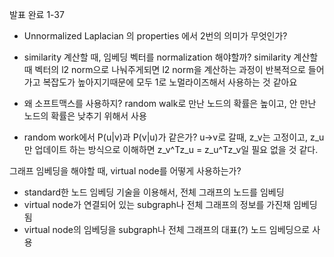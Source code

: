 발표 완료 1-37


- Unnormalized Laplacian 의 properties 에서 2번의 의미가 무엇인가?

- similarity 계산할 때, 임베딩 벡터를 normalization 해야할까?
similarity 계산할 때 벡터의 l2 norm으로 나눠주게되면 l2 norm을 계산하는 과정이 반복적으로 들어가고 복잡도가 높아지기때문에 모두 1로 노멀라이즈해서 사용하는 것 같아요

- 왜 소프트맥스를 사용하지?
random walk로 만난 노드의 확률은 높이고, 안 만난 노드의 확률은 낮추기 위해서 사용


- random work에서 P(u|v)과 P(v|u)가 같은가? 
u→v로 갈때, z_v는 고정이고, z_u만 업데이트 하는 방식으로 이해하면 z_v^Tz_u = z_u^Tz_v일 필요 없을 것 같다.

그래프 임베딩을 해야할 때, virtual node를 어떻게 사용하는가?

- standard한 노드 임베딩 기술을 이용해서, 전체 그래프의 노드를 임베딩
- virtual node가 연결되어 있는 subgraph나 전체 그래프의 정보를 가진채 임베딩 됨
- virtual node의 임베딩을 subgraph나 전체 그래프의 대표(?) 노드 임베딩으로 사용
